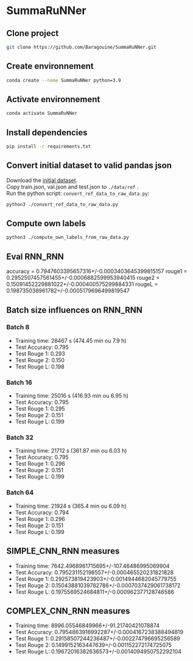 # SummaRuNNer

## Clone project
```bash
git clone https://github.com/Baragouine/SummaRuNNer.git
```

## Create environnement
```bash
conda create --name SummaRuNNer python=3.9
```

## Activate environnement
```bash
conda activate SummaRuNNer
```

## Install dependencies
```bash
pip install -r requirements.txt
```

## Convert initial dataset to valid pandas json
Download the [initial dataset](https://drive.google.com/file/d/1JgsboIAs__r6XfCbkDWgmberXJw8FBWE/view?usp=sharing).  
Copy train.json, val.json and test.json to `./data/ref` .  
Run the python script: `convert_ref_data_to_raw_data.py`:
```bash
python3 ./convert_ref_data_to_raw_data.py
```

## Compute own labels
```bash
python3 ./compute_own_labels_from_raw_data.py
```

## Eval RNN_RNN
accuracy = 0.7947603395657316+/-0.0003403645399815157
rouge1 = 0.2952507457561455+/-0.0006882599953940415
rouge2 = 0.15091452229881022+/-0.000400575299884331
rougeL = 0.198735038961782+/-0.0005179696499819547

## Batch size influences on RNN_RNN
### Batch 8
 * Training time: 28467 s (474.45 min ou 7.9 h)  
 * Test Accuracy: 0.795   
 * Test Rouge 1: 0.293  
 * Test Rouge 2: 0.150 
 * Test Rouge L: 0.198

### Batch 16
 * Training time: 25016 s (416.93 min ou 6.95 h)  
 * Test Accuracy: 0.795  
 * Test Rouge 1: 0.295  
 * Test Rouge 2: 0.151
 * Test Rouge L: 0.199

### Batch 32
 * Training time: 21712 s (361.87 min ou 6.03 h)  
 * Test Accuracy: 0.795  
 * Test Rouge 1: 0.296  
 * Test Rouge 2: 0.151  
 * Test Rouge L: 0.199  

### Batch 64
 * Training time: 21924 s (365.4 min ou 6.09 h)  
 * Test Accuracy: 0.794  
 * Test Rouge 1: 0.296  
 * Test Rouge 2: 0.151
 * Test Rouge L: 0.199

## SIMPLE_CNN_RNN measures
 * Training time: 7642.4968961715695+/-107.46486995069904
 * Test Accuracy: 0.795231152198557+/-0.000465520231821828
 * Test Rouge 1: 0.292573819423903+/-0.0014944682045779755
 * Test Rouge 2: 0.15043881039782786+/-0.0007037429061738172
 * Test Rouge L: 0.1975569524684811+/-0.000962377128746586

## COMPLEX_CNN_RNN measures
 * Training time: 8996.05546849966+/-91.21740421078874
 * Test Accuracy: 0.7954863916992287+/-0.0004167238388494819
 * Test Rouge 1: 0.29158507244236487+/-0.002274796695256589
 * Test Rouge 2: 0.1499152163447639+/-0.001152272174725075
 * Test Rouge L: 0.19672016382636573+/-0.0014094950752292104

